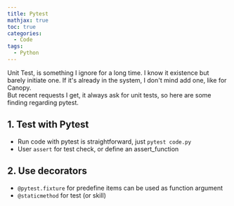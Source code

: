 ```yaml
---
title: Pytest
mathjax: true
toc: true
categories:
  - Code
tags:
  - Python
---
```


Unit Test, is something I ignore for a long time. I know it existence but barely initiate one. If it's already in the system, I don't mind add one, like for Canopy.   
But recent requests I get, it always ask for unit tests, so here are some finding regarding pytest.

## 1. Test with Pytest
- Run code with pytest is straightforward, just `pytest code.py`
- User `assert` for test check, or define an assert_function 

## 2. Use decorators
- `@pytest.fixture` for predefine items can be used as function argument
- `@staticmethod` for test (or skill)  